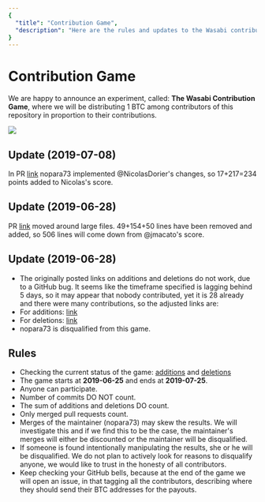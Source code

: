 ```yaml
---
{
  "title": "Contribution Game",
  "description": "Here are the rules and updates to the Wasabi contribution game, a bounty program for all Wasabikas. This is the Wasabi documentation, an archive of knowledge about the open-source, non-custodial and privacy-focused Bitcoin wallet for desktop."
}
---
```


# Contribution Game

We are happy to announce an experiment, called: **The Wasabi Contribution Game**, where we will be distributing 1 BTC among contributors of this repository in proportion to their contributions.

![](/ContributionGame.png)

## Update (2019-07-08)

In PR [link](https://github.com/zkSNACKs/WalletWasabi/pull/1850) nopara73 implemented @NicolasDorier's changes, so 17+217=234 points added to Nicolas's score.

## Update (2019-06-28)

PR [link](https://github.com/zkSNACKs/WalletWasabi/pull/1661) moved around large files.
49+154+50 lines have been removed and added, so 506 lines will come down from @jmacato's score.

## Update (2019-06-28)

- The originally posted links on additions and deletions do not work, due to a GitHub bug.
It seems like the timeframe specified is lagging behind 5 days, so it may appear that nobody contributed, yet it is 28 already and there were many contributions, so the adjusted links are:
- For additions: [link](https://github.com/zkSNACKs/WalletWasabi/graphs/contributors?from=2019-06-20&to=2019-07-20&type=a)
- For deletions: [link](https://github.com/zkSNACKs/WalletWasabi/graphs/contributors?from=2019-06-20&to=2019-07-20&type=d)
- nopara73 is disqualified from this game.

## Rules

- Checking the current status of the game: [additions](https://github.com/zkSNACKs/WalletWasabi/graphs/contributors?from=2019-06-25&to=2019-07-25&type=d) and [deletions](https://github.com/zkSNACKs/WalletWasabi/graphs/contributors?from=2019-06-25&to=2019-07-25&type=a)
- The game starts at **2019-06-25** and ends at **2019-07-25**.
- Anyone can participate. 
- Number of commits DO NOT count.
- The sum of additions and deletions DO count.
- Only merged pull requests count.
- Merges of the maintainer (nopara73) may skew the results. We will investigate this and if we find this to be the case, the maintainer's merges will either be discounted or the maintainer will be disqualified.
- If someone is found intentionally manipulating the results, she or he will be disqualified. We do not plan to actively look for reasons to disqualify anyone, we would like to trust in the honesty of all contributors.
- Keep checking your GitHub bells, because at the end of the game we will open an issue, in that tagging all the contributors, describing where they should send their BTC addresses for the payouts.
